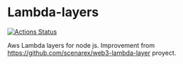 # Lambda-layers

[![Actions Status](https://github.com/AlejoLovallo/Lamba-layers/workflows/dockermongo/badge.svg)](https://github.com/AlejoLovallo/Lambda-layers/docker-mongo/actions)



Aws Lambda layers for node js. Improvement from https://github.com/scenarex/web3-lambda-layer proyect.
